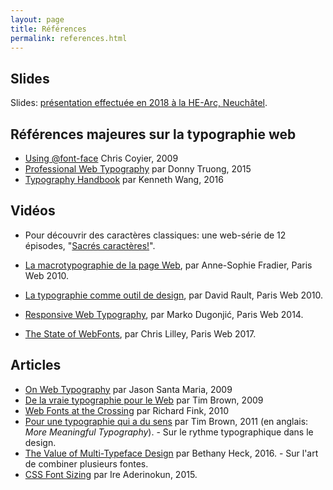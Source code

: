 ```yaml
---
layout: page
title: Références
permalink: references.html
---
```


## Slides

Slides: [présentation effectuée en 2018 à la HE-Arc, Neuchâtel](https://www.slideshare.net/xsetpointer/typographie-notions-de-design-graphique-hearc-2018).

## Références majeures sur la typographie web

<div class="cards"></div>

- [Using @font-face](https://css-tricks.com/snippets/css/using-font-face/) Chris Coyier, 2009
- [Professional Web Typography](https://prowebtype.com/) par Donny Truong, 2015
- [Typography Handbook](http://typographyhandbook.com/) par Kenneth Wang, 2016 

## Vidéos

- Pour découvrir des caractères classiques: une web-série de 12 épisodes, "[Sacrés caractères!](https://www.franceculture.fr/litterature/sacres-caracteres-une-webserie-de-12-films-courts-sur-des-polices-qui-ont-du-caractere)".

- [La macrotypographie de la page Web](https://www.paris-web.fr/2010/conferences/macrotypographie-page-web.php), par Anne-Sophie Fradier, Paris Web 2010.
- [La typographie comme outil de design](https://www.paris-web.fr/2010/conferences/la-typographie-comme-outil-de-design.php), par David Rault, Paris Web 2010.
- [Responsive Web Typography](https://www.paris-web.fr/2014/conferences/responsive-web-typography.php), par Marko Dugonjić, Paris Web 2014.
- [The State of WebFonts](https://www.paris-web.fr/2017/conferences/the-state-of-webfonts.php), par Chris Lilley, Paris Web 2017.

## Articles

<div class="cards"></div>

- [On Web Typography](http://alistapart.com/article/on-web-typography) par Jason Santa Maria, 2009
- [De la vraie typographie pour le Web](http://www.pompage.net/traduction/de-la-vraie-typographie-pour-le-web) par Tim Brown, 2009
- [Web Fonts at the Crossing](http://alistapart.com/article/fonts-at-the-crossing) par Richard Fink, 2010
- [Pour une typographie qui a du sens](http://www.pompage.net/traduction/pour-une-typographie-qui-a-du-sens) par Tim Brown, 2011 (en anglais: *More Meaningful Typography*). - Sur le rythme typographique dans le design.
- [The Value of Multi-Typeface Design](https://blog.prototypr.io/the-value-of-multi-typeface-design-ccd67227b0ee#.a6neeidbw) par Bethany Heck, 2016. - Sur l'art de combiner plusieurs fontes. 
- [CSS Font Sizing](https://bitsofco.de/css-font-sizing/) par Ire Aderinokun, 2015.



